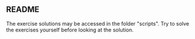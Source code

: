 ## README
The exercise solutions may be accessed in the folder "scripts". Try to solve the exercises yourself before looking at the solution. 
